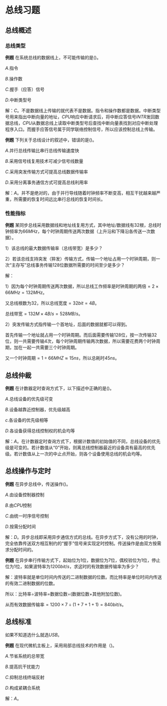 # 总线习题

## 总线概述

### 总线类型

**例题** 在系统总线的数据线上，不可能传输的是()。

$A.$指令

$B.$操作数

$C.$握手（应答）信号

$D.$中断类型号

解：$C$。不是数据线上传输的就代表不是数据。指令和操作数都是数据。中断类型号用来指出中断向量的地址，$CPU$响应中断请求后，将中断应答信号$INTR$发回数据总线，$CPU$从数据总线上读取中断类型号后查找中断向量表找到对应中断处理程序入口。而握手应答信号属于同学联络控制信号，所以应该控制总线上传输。

**例题** 下列关于总线设计的叙述中，错误的是()。

$A.$并行总线传输比串行总线传输速度快

$B.$采用信号线复用技术可减少信号线数量

$C.$采用突发传输方式可提高总线数据传输率

$D.$采用分离事务通信方式可提高总线利用率

解：$A$。并不是绝对的，由于并行导线随着时钟频率不断变高，相互干扰越来越严重，所需要的恢复时间远比串行总线的恢复时间长。

### 性能指标

**例题** 某同步总线采用数据线和地址线复用方式，其中地址/数据线有$32$根，总线时钟频率为$66MHz$，每个时钟周期传送两次数据（上升沿和下降沿各传送一次数据）。

1）该总线的最大数据传输率（总线带宽）是多少？

2）若该总线支持突发（猝发）传输方式，传输一个地址占用一个时钟周期，则一次“主存写”总线事务传输128位数据所需要的时间至少是多少？

解：

1）因为每个时钟周期传送两次数据，所以总线工作频率是时钟周期的两倍$=2×66MHz=132MHz$。

又总线根数为$32$，所以总线宽度$=32bit=4B$。

总线带宽$=132M×4B/s=528MB/s$。

2）突发传输方式指传输一个首地址，后面的数据就都可以得到。

首先传输一个地址就占用一个时钟周期。而后面需要传输$128$位，按一次传输$32$位，则一共需要传输$4$次，每个时钟周期传输两次数据，所以需要花费两个时钟周期，加在一起一共需要三个时钟周期。

又一个时钟周期$=1\div66MHZ\approx15ns$，所以总耗时$45ns$。

## 总线仲裁

**例题** 在计数器定时查询方式下，以下描述中正确的是()。

$A.$总线设备的优先级可变

$B.$设备越靠近控制器，优先级越高

$c.$各设备的优先级相等

$D.$各设备获得总线控制权的机会均等

解：$A$。在计数器定时查询方式下，根据计数值的初始值的不同，总线设备的优先级是可变的。若计数值从“$0$”开始，则离总线控制器最近的设备具有最高的优先级。若计数值从上一次的中止点开始，则各个设备使用总线的机会均等。

## 总线操作与定时

**例题** 在异步总线中，传送操作()。

$A.$由设备控制器控制

$B.$由$CPU$控制

$C.$由统一时序信号控制

$D.$按需分配时间

解：$D$。异步总线即采用异步通信方式的总线。在异步方式下，没有公用的时钟，完全依靠传送双方相互制约的“握手”信号来实现定时控制。传送操作是由双方按需求分配时间的。

**例题** 在异步串行传输方式下，起始位为$1$位，数据位为$7$位，偶校验位为$1$位，停止位为$1$位，如果波特率为$1200bit/s$，求这时的有效数据传输率为多少？

解：波特率就是单位时间内传送的二进制数据的位数。而比特率是单位时间内传送的有效二进制数据的位数。

所以：比特率÷波特率=数据位数÷(数据位数+其他附加位数)。

从而有效数据传输率$=1200\times7\div(1+7+1+1)=840bit/s$。

## 总线标准

如果不知道选什么就选$USB$。

**例题** 在现代微机主板上，采用局部总线技术的作用是（)。

$A.$节省系统的总带宽

$B.$提高抗干扰能力

$C.$抑制总线终端反射

$D.$构成紧耦合系统

解：$A$。
